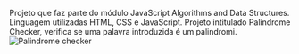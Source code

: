 Projeto que faz parte do módulo JavaScript Algorithms and Data Structures. Linguagem utilizadas HTML, CSS e JavaScript.
Projeto intitulado Palindrome Checker, verifica se uma palavra introduzida é um palindromi.
![Palindrome checker](https://github.com/nuno1alves/portfolio-websites/blob/890edb6d18d6f94a6e1edae329e5f99e44583f7e/Palindrome%20Checker/preview_palindrome_checker.png)
